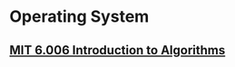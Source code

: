 # Operating System

## [MIT 6.006 Introduction to Algorithms](https://ocw.mit.edu/courses/6-006-introduction-to-algorithms-fall-2011/)

